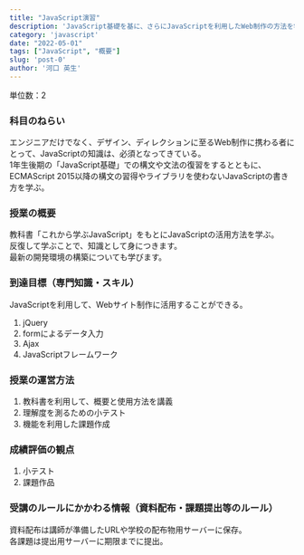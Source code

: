 ```yaml
---
title: "JavaScript演習"
description: 'JavaScript基礎を基に、さらにJavaScriptを利用したWeb制作の方法を学ぶ'
category: 'javascript'
date: "2022-05-01"
tags: ["JavaScript", "概要"]
slug: 'post-0'
author: '河口 英生'
---
```

単位数：2

<h3 class="title is-5">科目のねらい</h3>

エンジニアだけでなく、デザイン、ディレクションに至るWeb制作に携わる者にとって、JavaScriptの知識は、必須となってきている。  
1年生後期の「JavaScript基礎」での構文や文法の復習をするとともに、ECMAScript 2015以降の構文の習得やライブラリを使わないJavaScriptの書き方を学ぶ。

<h3 class="title is-5">授業の概要</h3>

教科書「これから学ぶJavaScript」をもとにJavaScriptの活用方法を学ぶ。  
反復して学ぶことで、知識として身につきます。  
最新の開発環境の構築についても学びます。

<h3 class="title is-5">到達目標（専門知識・スキル）</h3>

JavaScriptを利用して、Webサイト制作に活用することができる。

1. jQuery
2. formによるデータ入力
3. Ajax
4. JavaScriptフレームワーク

<h3 class="title is-5">授業の運営方法</h3>

1. 教科書を利用して、概要と使用方法を講義
2. 理解度を測るための小テスト
3. 機能を利用した課題作成

<h3 class="title is-5">成績評価の観点</h3>

1. 小テスト
2. 課題作品

<h3 class="title is-5">受講のルールにかかわる情報（資料配布・課題提出等のルール）</h3>

資料配布は講師が準備したURLや学校の配布物用サーバーに保存。  
各課題は提出用サーバーに期限までに提出。